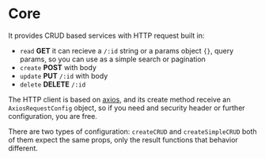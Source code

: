 # Core

It provides CRUD based services with HTTP request built in:

- `read` **GET**  it can recieve a `/:id` string or a params object `{}`, query params, so you can use as a simple search or pagination
- `create` **POST** with body
- `update` **PUT** `/:id` with body
- `delete` **DELETE** `/:id` 

The HTTP client is based on [axios](https://github.com/axios/axios), and its create method receive an `AxiosRequestConfig` object, so if you need and security header or further configuration, you are free.

There are two types of configuration: `createCRUD` and `createSimpleCRUD` both of them expect the same props, only the result functions that behavior different.

